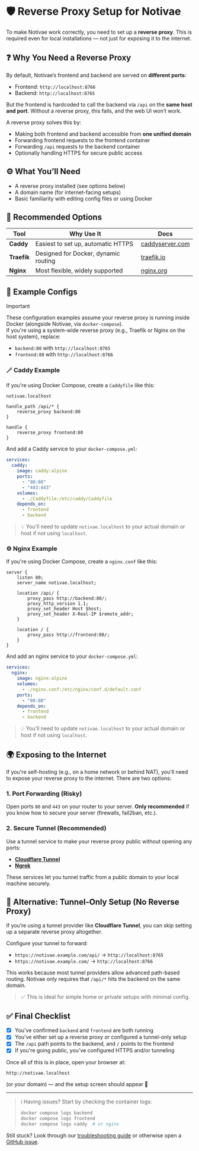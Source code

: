 # 🛡️ Reverse Proxy Setup for Notivae

To make Notivae work correctly, you need to set up a **reverse proxy**. This is required even for local installations — not just for exposing it to the internet.

## ❓ Why You Need a Reverse Proxy

By default, Notivae’s frontend and backend are served on **different ports**:

- Frontend: `http://localhost:8766`
- Backend: `http://localhost:8765`

But the frontend is hardcoded to call the backend via `/api` on the **same host and port**. Without a reverse proxy, this fails, and the web UI won’t work.

A reverse proxy solves this by:

- Making both frontend and backend accessible from **one unified domain**
- Forwarding frontend requests to the frontend container
- Forwarding `/api` requests to the backend container
- Optionally handling HTTPS for secure public access

## ⚙️ What You’ll Need

- A reverse proxy installed (see options below)
- A domain name (for internet-facing setups)
- Basic familiarity with editing config files or using Docker

## 🔧 Recommended Options

| Tool        | Why Use It                           | Docs                                        |
|-------------|--------------------------------------|---------------------------------------------|
| **Caddy**   | Easiest to set up, automatic HTTPS   | [caddyserver.com](https://caddyserver.com/) |
| **Traefik** | Designed for Docker, dynamic routing | [traefik.io](https://traefik.io/)           |
| **Nginx**   | Most flexible, widely supported      | [nginx.org](https://nginx.org/)             |

## 🧾 Example Configs

> [!IMPORTANT]
> These configuration examples assume your reverse proxy is running inside Docker (alongside Notivae, via `docker-compose`).  
> If you're using a system-wide reverse proxy (e.g., Traefik or Nginx on the host system), replace:
>
> - `backend:80` with `http://localhost:8765`
> - `frontend:80` with `http://localhost:8766`

### 🪄 Caddy Example

If you're using Docker Compose, create a `Caddyfile` like this:

```caddyfile
notivae.localhost

handle_path /api/* {
    reverse_proxy backend:80
}

handle {
    reverse_proxy frontend:80
}
```

And add a Caddy service to your `docker-compose.yml`:

```yaml
services:
  caddy:
    image: caddy:alpine
    ports:
      - "80:80"
      - "443:443"
    volumes:
      - ./Caddyfile:/etc/caddy/Caddyfile
    depends_on:
      - frontend
      - backend
```

> 💡 You’ll need to update `notivae.localhost` to your actual domain or host if not using `localhost`.

### ⚙️ Nginx Example

If you're using Docker Compose, create a `nginx.conf` like this:

```nginx
server {
    listen 80;
    server_name notivae.localhost;

    location /api/ {
        proxy_pass http://backend:80/;
        proxy_http_version 1.1;
        proxy_set_header Host $host;
        proxy_set_header X-Real-IP $remote_addr;
    }

    location / {
        proxy_pass http://frontend:80/;
    }
}
```

And add an nginx service to your `docker-compose.yml`:

```yaml
services:
  nginx:
    image: nginx:alpine
    volumes:
      - ./nginx.conf:/etc/nginx/conf.d/default.conf
    ports:
      - "80:80"
    depends_on:
      - frontend
      - backend
```

> 💡 You’ll need to update `notivae.localhost` to your actual domain or host if not using `localhost`.

## 🌍 Exposing to the Internet

If you're self-hosting (e.g., on a home network or behind NAT), you'll need to expose your reverse proxy to the internet. There are two options:

### 1. Port Forwarding (Risky)
Open ports `80` and `443` on your router to your server. **Only recommended** if you know how to secure your server (firewalls, fail2ban, etc.).

### 2. Secure Tunnel (Recommended)

Use a tunnel service to make your reverse proxy public without opening any ports:

- **[Cloudflare Tunnel](https://developers.cloudflare.com/cloudflare-one/connections/connect-apps/)**
- **[Ngrok](https://ngrok.com/)**

These services let you tunnel traffic from a public domain to your local machine securely.

## 🧠 Alternative: Tunnel-Only Setup (No Reverse Proxy)

If you’re using a tunnel provider like **Cloudflare Tunnel**, you can skip setting up a separate reverse proxy altogether.

Configure your tunnel to forward:

- `https://notivae.example.com/api/` → `http://localhost:8765`
- `https://notivae.example.com/` → `http://localhost:8766`

This works because most tunnel providers allow advanced path-based routing. Notivae only requires that `/api/*` hits the backend on the same domain.

> ✅ This is ideal for simple home or private setups with minimal config.

## ✅ Final Checklist

- [x] You’ve confirmed `backend` and `frontend` are both running
- [x] You’ve either set up a reverse proxy *or* configured a tunnel-only setup
- [x] The `/api` path points to the backend, and `/` points to the frontend
- [x] If you're going public, you’ve configured HTTPS and/or tunneling

Once all of this is in place, open your browser at:

```
http://notivae.localhost
```

(or your domain) — and the setup screen should appear 🎉

---

> ℹ️ Having issues? Start by checking the container logs:
> 
> ```bash
> docker compose logs backend
> docker compose logs frontend
> docker compose logs caddy  # or nginx
> ```

Still stuck? Look through our [troubleshooting guide](./troubleshooting.md) or otherwise open a [GitHub issue](https://github.com/notivae/notivae/issues).

